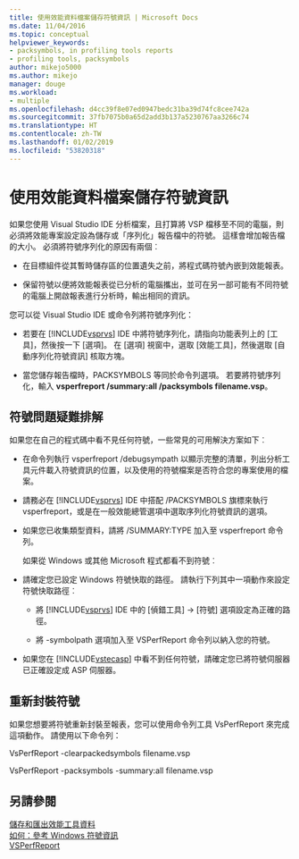 ```yaml
---
title: 使用效能資料檔案儲存符號資訊 | Microsoft Docs
ms.date: 11/04/2016
ms.topic: conceptual
helpviewer_keywords:
- packsymbols, in profiling tools reports
- profiling tools, packsymbols
author: mikejo5000
ms.author: mikejo
manager: douge
ms.workload:
- multiple
ms.openlocfilehash: d4cc39f8e07ed0947bedc31ba39d74fc8cee742a
ms.sourcegitcommit: 37fb7075b0a65d2add3b137a5230767aa3266c74
ms.translationtype: HT
ms.contentlocale: zh-TW
ms.lasthandoff: 01/02/2019
ms.locfileid: "53820318"
---
```

# <a name="saving-symbol-information-with-performance-data-files"></a>使用效能資料檔案儲存符號資訊

如果您使用 Visual Studio IDE 分析檔案，且打算將 VSP 檔移至不同的電腦，則必須將效能專案設定設為儲存或「序列化」報告檔中的符號。 這樣會增加報告檔的大小。 必須將符號序列化的原因有兩個︰

- 在目標組件從其暫時儲存區的位置遺失之前，將程式碼符號內嵌到效能報表。

- 保留符號以便將效能報表從已分析的電腦攜出，並可在另一部可能有不同符號的電腦上開啟報表進行分析時，輸出相同的資訊。

您可以從 Visual Studio IDE 或命令列將符號序列化：

- 若要在 [!INCLUDE[vsprvs](../code-quality/includes/vsprvs_md.md)] IDE 中將符號序列化，請指向功能表列上的 [工具]，然後按一下 [選項]。 在 [選項] 視窗中，選取 [效能工具]，然後選取 [自動序列化符號資訊] 核取方塊。

- 當您儲存報告檔時，PACKSYMBOLS 等同於命令列選項。 若要將符號序列化，輸入 **vsperfreport /summary:all /packsymbols filename.vsp**。

## <a name="troubleshooting-symbol-problems"></a>符號問題疑難排解

如果您在自己的程式碼中看不見任何符號，一些常見的可用解決方案如下︰

- 在命令列執行 vsperfreport /debugsympath 以顯示完整的清單，列出分析工具元件載入符號資訊的位置，以及使用的符號檔案是否符合您的專案使用的檔案。

- 請務必在 [!INCLUDE[vsprvs](../code-quality/includes/vsprvs_md.md)] IDE 中搭配 /PACKSYMBOLS 旗標來執行 vsperfreport，或是在一般效能總管選項中選取序列化符號資訊的選項。

- 如果您已收集類型資料，請將 /SUMMARY:TYPE 加入至 vsperfreport 命令列。

  如果從 Windows 或其他 Microsoft 程式都看不到符號︰

- 請確定您已設定 Windows 符號快取的路徑。 請執行下列其中一項動作來設定符號快取路徑︰

  - 將 [!INCLUDE[vsprvs](../code-quality/includes/vsprvs_md.md)] IDE 中的 [偵錯工具] -> [符號] 選項設定為正確的路徑。

  - 將 -symbolpath 選項加入至 VSPerfReport 命令列以納入您的符號。

- 如果您在 [!INCLUDE[vstecasp](../code-quality/includes/vstecasp_md.md)] 中看不到任何符號，請確定您已將符號伺服器已正確設定成 ASP 伺服器。

## <a name="repacking-symbols"></a>重新封裝符號

如果您想要將符號重新封裝至報表，您可以使用命令列工具 VsPerfReport 來完成這項動作。 請使用以下命令列：

VsPerfReport -clearpackedsymbols filename.vsp

VsPerfReport -packsymbols -summary:all filename.vsp

## <a name="see-also"></a>另請參閱

[儲存和匯出效能工具資料](../profiling/saving-and-exporting-performance-tools-data.md)  
[如何：參考 Windows 符號資訊](../profiling/how-to-reference-windows-symbol-information.md)  
[VSPerfReport](../profiling/vsperfreport.md)